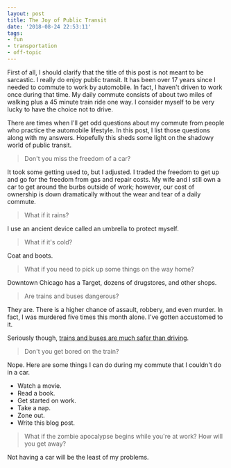 ```yaml
---
layout: post
title: The Joy of Public Transit
date: '2018-08-24 22:53:11'
tags:
- fun
- transportation
- off-topic
---
```


First of all, I should clarify that the title of this post is not meant to be sarcastic. I really do enjoy public transit. It has been over 17 years since I needed to commute to work by automobile. In fact, I haven't driven to work once during that time. My daily commute consists of about two miles of walking plus a 45 minute train ride one way. I consider myself to be very lucky to have the choice not to drive.

There are times when I'll get odd questions about my commute from people who practice the automobile lifestyle. In this post, I list those questions along with my answers. Hopefully this sheds some light on the shadowy world of public transit.

> Don't you miss the freedom of a car?

It took some getting used to, but I adjusted. I traded the freedom to get up and go for the freedom from gas and repair costs. My wife and I still own a car to get around the burbs outside of work; however, our cost of ownership is down dramatically without the wear and tear of a daily commute.

> What if it rains?

I use an ancient device called an umbrella to protect myself.

> What if it's cold?

Coat and boots.

> What if you need to pick up some things on the way home?

Downtown Chicago has a Target, dozens of drugstores, and other shops.

> Are trains and buses dangerous?

They are. There is a higher chance of assault, robbery, and even murder. In fact, I was murdered five times this month alone. I've gotten accustomed to it.

Seriously though, [trains and buses are much safer than driving](http://money.cnn.com/2015/05/13/news/economy/train-plane-car-deaths/).

> Don't you get bored on the train?

Nope. Here are some things I can do during my commute that I couldn't do in a car.

* Watch a movie.
* Read a book.
* Get started on work.
* Take a nap.
* Zone out.
* Write this blog post.

> What if the zombie apocalypse begins while you're at work? How will you get away?

Not having a car will be the least of my problems.

